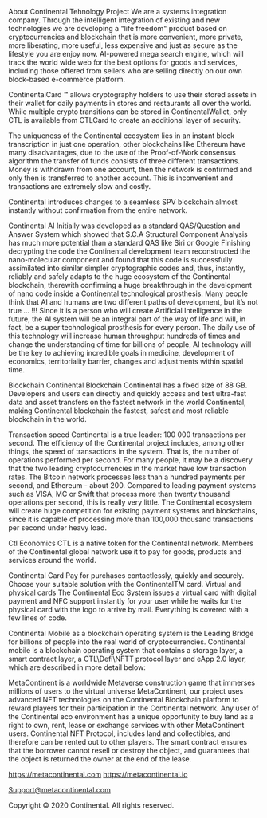 About Continental Tehnology Project
We are a systems integration company. Through the intelligent integration of existing and new technologies we are developing a 
"life freedom" product based on cryptocurrencies and blockchain that is more convenient, more private, more liberating, more useful, 
less expensive and just as secure as the lifestyle you are enjoy now.
AI-powered mega search engine, which will track the world wide web for the best options for goods and services, 
including those offered from sellers who are selling directly on our own block-based e-commerce platform.

ContinentalCard ™ allows cryptography holders to use their stored assets in their wallet for daily payments in stores and restaurants all over the world.
While multiple crypto transitions can be stored in ContinentalWallet, only CTL is available from CTLCard to create an additional layer of security.

The uniqueness of the Continental ecosystem lies in an instant block transcription in just one operation, other blockchains like Ethereum have many disadvantages, 
due to the use of the Proof-of-Work consensus algorithm the transfer of funds consists of three different transactions. Money is withdrawn from one account, 
then the network is confirmed and only then is transferred to another account. This is inconvenient and transactions are extremely slow and costly.

Continental introduces changes to a seamless SPV blockchain almost instantly without confirmation from the entire network.

Continental AI
Initially was developed as a standard QAS/Question and Answer System which showed that S.C.A 
Structural Component Analysis has much more potential than a standard QAS like Siri or Google
Finishing decrypting the code the Continental development team reconstructed the nano-molecular 
component and found that this code is successfully assimilated into similar simpler cryptographic codes and, thus, instantly, reliably and safely 
adapts to the huge ecosystem of the Continental blockchain, therewith confirming a huge breakthrough in the development of nano code inside a Continental technological prosthesis.
Many people think that AI and humans are two different paths of development, but it’s not true ... !!!
Since it is a person who will create Artificial Intelligence in the future, 
the AI system will be an integral part of the way of life and will, in fact, be a super technological prosthesis for every person. 
The daily use of this technology will increase human throughput hundreds of times and change the understanding of time for billions of people, 
AI technology will be the key to achieving incredible goals in medicine, development of economics, territoriality barrier, changes and adjustments within spatial time.

Blockchain Continental
Blockchain Continental has a fixed size of 88 GB. 
Developers and users can directly and quickly access and test ultra-fast data and asset transfers on the fastest network in the world Continental, 
making Continental blockchain the fastest, safest and most reliable blockchain in the world.

Transaction speed
Continental is a true leader: 100 000 transactions per second.
The efficiency of the Continental project includes, among other things, the speed of transactions in the system. 
That is, the number of operations performed per second.
For many people, it may be a discovery that the two leading cryptocurrencies in the market have low transaction rates. 
The Bitcoin network processes less than a hundred payments per second, and Ethereum - about 200.
Compared to leading payment systems such as VISA, MC or Swift that process more than twenty thousand operations per second, this is really very little. 
The Continental ecosystem will create huge competition for existing payment systems and blockchains, 
since it is capable of processing more than 100,000 thousand transactions per second under heavy load.

Ctl Economics
CTL is a native token for the Continental network. Members of the Continental global network use it to pay for goods, products and services around the world.

Continental Card
Pay for purchases contactlessly, quickly and securely. Choose your suitable solution with the ContinentalTM card.
Virtual and physical cards
The Continental Eco System issues a virtual card with digital payment and NFC support instantly for your 
user while he waits for the physical card with the logo to arrive by mail. 
Everything is covered with a few lines of code.

Continental Mobile as a blockchain operating system is the Leading Bridge for billions of people into the real world of cryptocurrencies.
Continental mobile is a blockchain operating system that contains a storage layer, a smart contract layer, a CTL\Defi\NFTT protocol layer and eApp 2.0 layer, 
which are described in more detail below:

MetaContinent is a worldwide Metaverse construction game that immerses millions of users to the virtual universe MetaContinent, our project
uses advanced NFT technologies on the Continental Blockchain platform to reward players for their participation in the Continental network.
Any user of the Continental eco environment has a unique opportunity to buy land as a right to own, rent, lease or exchange services with other MetaContinent users.
Continental NFT Protocol, includes land and collectibles, and therefore can be rented out to other players. 
The smart contract ensures that the borrower cannot resell or destroy the object, and guarantees that the object is returned the owner at the end of the lease.

https://metacontinental.com
https://metacontinental.io

Support@metacontinental.com

Copyright © 2020 Continental. All rights reserved.

